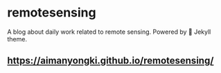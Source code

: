 # remotesensing
A blog about daily work related to remote sensing. 
Powered by 
:triangular_ruler: Jekyll theme.

## https://aimanyongki.github.io/remotesensing/
